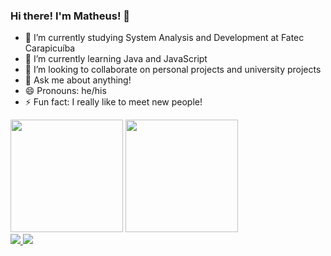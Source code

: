 ### Hi there! I'm Matheus! 👋


- 🔭 I’m currently studying System Analysis and Development at Fatec Carapicuíba
- 🌱 I’m currently learning Java and JavaScript
- 👯 I’m looking to collaborate on personal projects and university projects
- 💬 Ask me about anything!
- 😄 Pronouns: he/his
- ⚡ Fun fact: I really like to meet new people!


<div>
  <img height="180em" src="https://github-readme-stats.vercel.app/api?username=TheusSales&show_icons=true&theme=tokyonight"/>
  <img height="180em" src="https://github-readme-stats.vercel.app/api/top-langs/?username=TheusSales&theme=tokyonight"/>
 </div>
 
 <div>
  <a href="mailto:mhss2904@gmail.com" target="_blank"><img src="https://img.shields.io/badge/Gmail-D14836?style=for-the-badge&logo=gmail&logoColor=white target="_blank"> </a>
  <a href="https://www.linkedin.com/in/theussales/" target="_blank"><img src="https://img.shields.io/badge/LinkedIn-0077B5?style=for-the-badge&logo=linkedin&logoColor=white target="_blank"> </a>
 </div>
